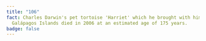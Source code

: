 ```yaml
---
title: "106"
fact: Charles Darwin's pet tortoise 'Harriet' which he brought with him from
  Galápagos Islands died in 2006 at an estimated age of 175 years.
badge: false
---
```


